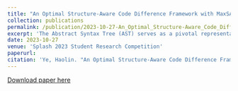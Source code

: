 ```yaml
---
title: "An Optimal Structure-Aware Code Difference Framework with MaxSAT-Solver"
collection: publications
permalink: /publication/2023-10-27-An_Optimal_Structure-Aware_Code_Difference_Framework_with_MaxSAT-Solver
excerpt: 'The Abstract Syntax Tree (AST) serves as a pivotal representation of program codes, offering a structured and hierarchical view of the program’s syntax. When developers modify code, the underlying AST also evolves to reflect these changes. Tree-diff algorithms, such as truediff and Gumtreediff, are developed to compare different versions of the AST and identify the modifications made between them. However, these heuristics are based on certain vertex matching methods that do not ensure optimality and preciseness. In this study, I propose a novel tree-diff approach that utilizes a MaxSAT (Maximum satisfiability) solver to address this issue. By encoding potential vertex matches and edges with associated costs as a tree-diff SAT problem, the MaxSAT solver effectively minimizes the edit distance and reveals the optimal vertex matching plan.'
date: 2023-10-27
venue: 'Splash 2023 Student Research Competition'
paperurl:
citation: 'Ye, Haolin. "An Optimal Structure-Aware Code Difference Framework with MaxSAT-Solver." Companion Proceedings of the 2023 ACM SIGPLAN International Conference on Systems, Programming, Languages, and Applications: Software for Humanity. 2023.'
---
```

<!-- The Abstract Syntax Tree (AST) serves as a pivotal representation of program codes, offering a structured and hierarchical view of the program’s syntax. When developers modify code, the underlying AST also evolves to reflect these changes. Tree-diff algorithms, such as truediff and Gumtreediff, are developed to compare different versions of the AST and identify the modifications made between them. However, these heuristics are based on certain vertex matching methods that do not ensure optimality and preciseness. In this study, I propose a novel tree-diff approach that utilizes a MaxSAT (Maximum satisfiability) solver to address this issue. By encoding potential vertex matches and edges with associated costs as a tree-diff SAT problem, the MaxSAT solver effectively minimizes the edit distance and reveals the optimal vertex matching plan. -->

[Download paper here](https://dl.acm.org/doi/pdf/10.1145/3618305.3623601)